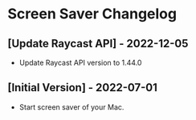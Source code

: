 # Screen Saver Changelog

## [Update Raycast API] - 2022-12-05

- Update Raycast API version to 1.44.0

## [Initial Version] - 2022-07-01

- Start screen saver of your Mac.
